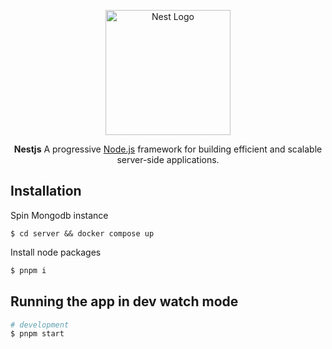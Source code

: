 <p align="center">
  <a href="http://nestjs.com/" target="blank"><img src="https://nestjs.com/img/logo-small.svg" width="200" alt="Nest Logo" /></a>
</p>

<p align="center">
  <span style="font-weight:bold">Nestjs</span>
  A progressive <a href="http://nodejs.org" target="_blank">Node.js</a> framework for building efficient and scalable server-side applications.
</p>

## Installation

Spin Mongodb instance
```
$ cd server && docker compose up
```

Install node packages 
```bash
$ pnpm i
```

## Running the app in dev watch mode

```bash
# development
$ pnpm start
